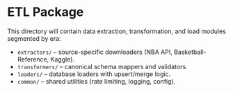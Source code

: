 # ETL Package

This directory will contain data extraction, transformation, and load modules segmented by era:

* `extractors/` – source-specific downloaders (NBA API, Basketball-Reference, Kaggle).
* `transformers/` – canonical schema mappers and validators.
* `loaders/` – database loaders with upsert/merge logic.
* `common/` – shared utilities (rate limiting, logging, config). 